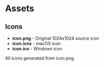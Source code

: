# Assets

## Icons

- **icon.png** - Original 1024x1024 source icon
- **icon.icns** - macOS icon
- **icon.ico** - Windows icon

All icons generated from icon.png.
